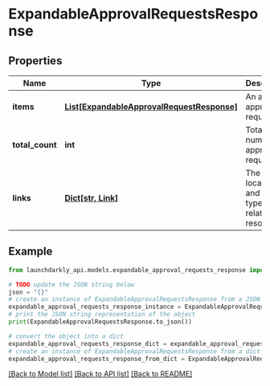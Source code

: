 # ExpandableApprovalRequestsResponse


## Properties

Name | Type | Description | Notes
------------ | ------------- | ------------- | -------------
**items** | [**List[ExpandableApprovalRequestResponse]**](ExpandableApprovalRequestResponse.md) | An array of approval requests | 
**total_count** | **int** | Total number of approval requests | 
**links** | [**Dict[str, Link]**](Link.md) | The location and content type of related resources | 

## Example

```python
from launchdarkly_api.models.expandable_approval_requests_response import ExpandableApprovalRequestsResponse

# TODO update the JSON string below
json = "{}"
# create an instance of ExpandableApprovalRequestsResponse from a JSON string
expandable_approval_requests_response_instance = ExpandableApprovalRequestsResponse.from_json(json)
# print the JSON string representation of the object
print(ExpandableApprovalRequestsResponse.to_json())

# convert the object into a dict
expandable_approval_requests_response_dict = expandable_approval_requests_response_instance.to_dict()
# create an instance of ExpandableApprovalRequestsResponse from a dict
expandable_approval_requests_response_from_dict = ExpandableApprovalRequestsResponse.from_dict(expandable_approval_requests_response_dict)
```
[[Back to Model list]](../README.md#documentation-for-models) [[Back to API list]](../README.md#documentation-for-api-endpoints) [[Back to README]](../README.md)


